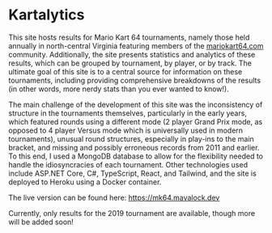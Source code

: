# Kartalytics

This site hosts results for Mario Kart 64 tournaments, namely those held annually in north-central Virginia featuring members of the [mariokart64.com](https://www.mariokart64.com/) community. Additionally, the site presents statistics and analytics of these results, which can be grouped by tournament, by player, or by track. The ultimate goal of this site is to a central source for information on these tournaments, including providing comprehensive breakdowns of the results (in other words, more nerdy stats than you ever wanted to know!).

The main challenge of the development of this site was the inconsistency of structure in the tournaments themselves, particularly in the early years, which featured rounds using a different mode (2 player Grand Prix mode, as opposed to 4 player Versus mode which is universally used in modern tournaments), unusual round structures, especially in play-ins to the main bracket, and missing and possibly erroneous records from 2011 and earlier. To this end, I used a MongoDB database to allow for the flexibility needed to handle the idiosyncracies of each tournament. Other technologies used include ASP.NET Core, C#, TypeScript, React, and Tailwind, and the site is deployed to Heroku using a Docker container.

The live version can be found here: https://mk64.mavalock.dev

Currently, only results for the 2019 tournament are available, though more will be added soon!
